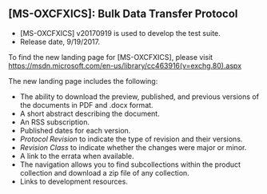 ## [MS-OXCFXICS]: Bulk Data Transfer Protocol 
- [MS-OXCFXICS] v20170919 is used to develop the test suite. 
- Release date, 9/19/2017.

To find the new landing page for [MS-OXCFXICS], please visit https://msdn.microsoft.com/en-us/library/cc463916(v=exchg.80).aspx

The new landing page includes the following:
- The ability to download the preview, published, and previous versions of the documents in PDF and .docx format.
- A short abstract describing the document.
- An RSS subscription.
- Published dates for each version.
- *Protocol Revision* to indicate the type of revision and their versions.
- *Revision Class* to indicate whether the changes were
major or minor.
- A link to the errata when available.
- The navigation allows you to find subcollections within the product collection and download a
zip file of any collection.
- Links to development resources.